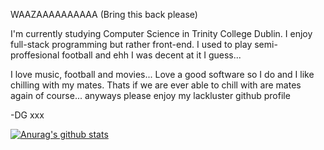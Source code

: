 WAAZAAAAAAAAAA (Bring this back please)

I'm currently studying Computer Science in Trinity College Dublin. I enjoy full-stack programming but rather front-end. I used to play semi-proffesional football and ehh I was decent at it I guess...

I love music, football and movies... Love a good software so I do and I like chilling with my mates. Thats if we are ever able to chill with are mates again of course... anyways please enjoy my lackluster github profile 

-DG xxx

[![Anurag's github stats](https://github-readme-stats.vercel.app/api?username=danana5)](https://github.com/anuraghazra/github-readme-stats)
